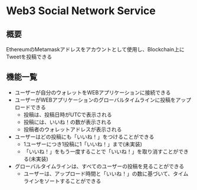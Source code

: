 # Web3 Social Network Service

## 概要

EthereumのMetamaskアドレスをアカウントとして使用し、Blockchain上にTweetを投稿できる

## 機能一覧

- ユーザーが自分のウォレットをWEBアプリケーションに接続できる
- ユーザーがWEBアプリケーションのグローバルタイムラインに投稿をアップロードできる
  - 投稿は、投稿日時がUTCで表示される
  - 投稿には、いいね！の数が表示される
  - 投稿者のウォレットアドレスが表示される
- ユーザーはどの投稿にも「いいね！」をつけることができる
  - 1ユーザーにつき1投稿に1「いいね！」まで(未実装)
  - 「いいね！」をもう一度することで「いいね！」を取り消すことができる(未実装)
- グローバルタイムラインは、すべてのユーザーの投稿を見ることができる
  - ユーザーは、アップロード時間と「いいね！」の数に基づいて、タイムラインをソートすることができる
